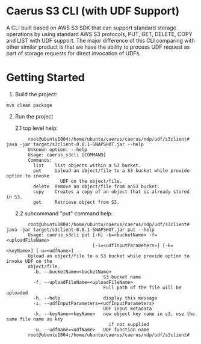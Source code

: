 # Caerus S3 CLI (with UDF Support)

A CLI built based on AWS S3 SDK that can support standard storage operations by using standard AWS S3 protocols, PUT, GET, DELETE, COPY and LIST with UDF support. 
The major difference of this CLI comparing with other similar product is that we have the ability to process UDF request as part of storage requests for direct invocation of UDFs.

# Getting Started
1. Build the project:
```
mvn clean package
```
2. Run the project

&nbsp;&nbsp;&nbsp;&nbsp;&nbsp;&nbsp;2.1 top level help:
```
        root@ubuntu1804:/home/ubuntu/caerus/caerus/ndp/udf/s3client# java -jar target/s3client-0.0.1-SNAPSHOT.jar --help
        Unknown option: --help
        Usage: caerus_s3cli [COMMAND]
        Commands:
          list    list objects within a S3 bucket.
          put     Upload an object/file to a S3 bucket while provide option to invoke
                    UDF on the object/file.
          delete  Remove an object/file from anS3 bucket.
          copy    Creates a copy of an object that is already stored in S3.
          get     Retrieve object from S3.

```
&nbsp;&nbsp;&nbsp;&nbsp;&nbsp;&nbsp;2.2 subcommand "put" command help:
```
        root@ubuntu1804:/home/ubuntu/caerus/caerus/ndp/udf/s3client# java -jar target/s3client-0.0.1-SNAPSHOT.jar put --help
        Usage: caerus_s3cli put [-h] -b=<bucketName> -f=<uploadFileName>
                                [-i=<udfInputParameters>] [-k=<keyName>] [-u=<udfName>]
        Upload an object/file to a S3 bucket while provide option to invoke UDF on the
        object/file.
          -b, --bucketName=<bucketName>
                                    S3 bucket name
          -f, --uploadFileName=<uploadFileName>
                                    Full path of the file will be uploaded
          -h, --help                display this message
          -i, --udfInputParameters=<udfInputParameters>
                                    UDF input metadata
          -k, --keyName=<keyName>   new object key name in s3, use the same file name as key
                                      if not supplied
          -u, --udfName=<udfName>   UDF function name
        root@ubuntu1804:/home/ubuntu/caerus/caerus/ndp/udf/s3client#
```
